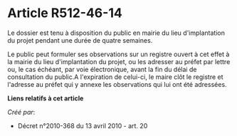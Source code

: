 # Article R512-46-14

Le dossier est tenu à disposition du public en mairie du lieu d'implantation du projet pendant une durée de quatre semaines.

Le public peut formuler ses observations sur un registre ouvert à cet effet à la mairie du lieu d'implantation du projet, ou
les adresser au préfet par lettre ou, le cas échéant, par voie électronique, avant la fin du délai de consultation du
public.A l'expiration de celui-ci, le maire clôt le registre et l'adresse au préfet qui y annexe les observations qui lui ont
été adressées.

**Liens relatifs à cet article**

_Créé par_:

  - Décret n°2010-368 du 13 avril 2010 - art. 20

